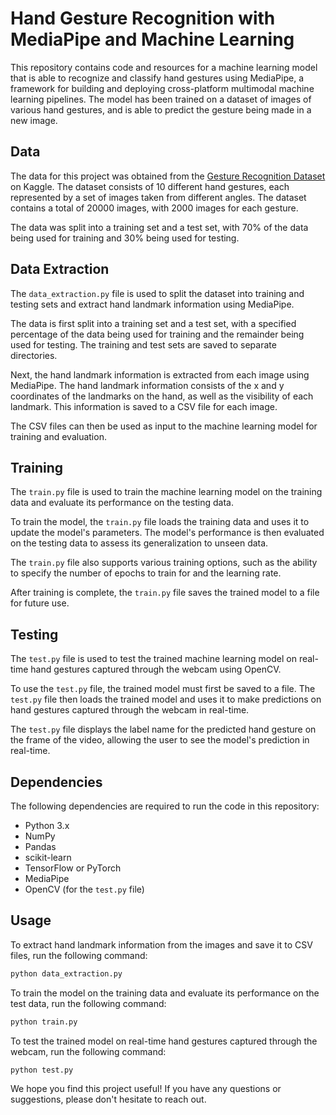 
# Hand Gesture Recognition with MediaPipe and Machine Learning

This repository contains code and resources for a machine learning model that is able to recognize and classify hand gestures using MediaPipe, a framework for building and deploying cross-platform multimodal machine learning pipelines.
The model has been trained on a dataset of images of various hand gestures, and is able to predict the gesture being made in a new image. 

## Data

The data for this project was obtained from the [Gesture Recognition Dataset](https://www.kaggle.com/gti-upm/leapgestrecog) on Kaggle. The dataset consists of 10 different hand gestures, each represented by a set of images taken from different angles. The dataset contains a total of 20000 images, with 2000 images for each gesture.

The data was split into a training set and a test set, with 70% of the data being used for training and 30% being used for testing. 

## Data Extraction

The `data_extraction.py` file is used to split the dataset into training and testing sets and extract hand landmark information using MediaPipe.

The data is first split into a training set and a test set, with a specified percentage of the data being used for training and the remainder being used for testing. The training and test sets are saved to separate directories.

Next, the hand landmark information is extracted from each image using MediaPipe. The hand landmark information consists of the x and y coordinates of the landmarks on the hand, as well as the visibility of each landmark. This information is saved to a CSV file for each image.

The CSV files can then be used as input to the machine learning model for training and evaluation.

## Training

The `train.py` file is used to train the machine learning model on the training data and evaluate its performance on the testing data.

To train the model, the `train.py` file loads the training data and uses it to update the model's parameters. The model's performance is then evaluated on the testing data to assess its generalization to unseen data.

The `train.py` file also supports various training options, such as the ability to specify the number of epochs to train for and the learning rate.

After training is complete, the `train.py` file saves the trained model to a file for future use.

## Testing

The `test.py` file is used to test the trained machine learning model on real-time hand gestures captured through the webcam using OpenCV.

To use the `test.py` file, the trained model must first be saved to a file. The `test.py` file then loads the trained model and uses it to make predictions on hand gestures captured through the webcam in real-time.

The `test.py` file displays the label name for the predicted hand gesture on the frame of the video, allowing the user to see the model's prediction in real-time.

## Dependencies

The following dependencies are required to run the code in this repository:

- Python 3.x
- NumPy
- Pandas
- scikit-learn
- TensorFlow or PyTorch
- MediaPipe
- OpenCV (for the `test.py` file)

## Usage

To extract hand landmark information from the images and save it to CSV files, run the following command:

```bash
python data_extraction.py
```

To train the model on the training data and evaluate its performance on the test data, run the following command:

```bash
python train.py
```

To test the trained model on real-time hand gestures captured through the webcam, run the following command:


```bash
python test.py

```

We hope you find this project useful! If you have any questions or suggestions, please don't hesitate to reach out.





